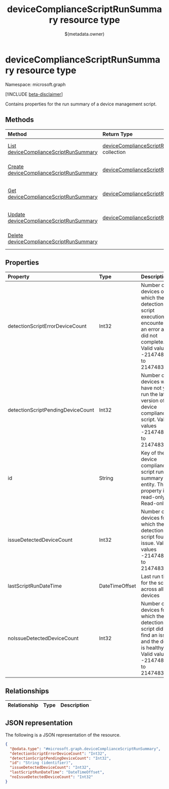 ﻿---
title: "deviceComplianceScriptRunSummary resource type"
description: "Contains properties for the run summary of a device management script."
localization_priority: Normal
author: "$(metadata.owner)"
ms.prod: "microsoft-identity-platform"
doc_type: "resourcePageType"
---

# deviceComplianceScriptRunSummary resource type

Namespace: microsoft.graph

[!INCLUDE [beta-disclaimer](../../includes/beta-disclaimer.md)]

Contains properties for the run summary of a device management script.

## Methods

| Method                                                                                              | Return Type                                                                               | Description                                                                     |
| :-------------------------------------------------------------------------------------------------- | :---------------------------------------------------------------------------------------- | :------------------------------------------------------------------------------ |
| [List deviceComplianceScriptRunSummary](../api/intune-devicecompliancescriptrunsummary-list.md)     | [deviceComplianceScriptRunSummary](intune-deviceComplianceScriptRunSummary.md) collection | List properties and relationships of a deviceComplianceScriptRunSummary object. |
| [Create deviceComplianceScriptRunSummary](../api/intune-devicecompliancescriptrunsummary-create.md) | [deviceComplianceScriptRunSummary](intune-deviceComplianceScriptRunSummary.md)            | Create a new deviceComplianceScriptRunSummary object.                           |
| [Get deviceComplianceScriptRunSummary](../api/intune-devicecompliancescriptrunsummary-get.md)       | [deviceComplianceScriptRunSummary](intune-deviceComplianceScriptRunSummary.md)            | Read properties and relationships of a deviceComplianceScriptRunSummary object. |
| [Update deviceComplianceScriptRunSummary](../api/intune-devicecompliancescriptrunsummary-update.md) | [deviceComplianceScriptRunSummary](intune-deviceComplianceScriptRunSummary.md)            | Update the properties of a deviceComplianceScriptRunSummary object.             |
| [Delete deviceComplianceScriptRunSummary](../api/intune-devicecompliancescriptrunsummary-delete.md) |                                                                                           | Delete a deviceComplianceScriptRunSummary object.                               |

## Properties

| Property                          | Type           | Description                                                                                                                                 |
| :-------------------------------- | :------------- | :------------------------------------------------------------------------------------------------------------------------------------------ |
| detectionScriptErrorDeviceCount   | Int32          | Number of devices on which the detection script execution encountered an error and did not complete. Valid values -2147483648 to 2147483647 |
| detectionScriptPendingDeviceCount | Int32          | Number of devices which have not yet run the latest version of the device compliance script. Valid values -2147483648 to 2147483647         |
| id                                | String         | Key of the device compliance script run summary entity. This property is read-only. Read-only.                                              |
| issueDetectedDeviceCount          | Int32          | Number of devices for which the detection script found an issue. Valid values -2147483648 to 2147483647                                     |
| lastScriptRunDateTime             | DateTimeOffset | Last run time for the script across all devices                                                                                             |
| noIssueDetectedDeviceCount        | Int32          | Number of devices for which the detection script did not find an issue and the device is healthy. Valid values -2147483648 to 2147483647    |

## Relationships

| Relationship | Type | Description |
| :----------- | :--- | :---------- |

## JSON representation

The following is a JSON representation of the resource.

<!-- {
  "blockType": "resource",
  "keyProperty": "id",
  "@odata.type": "microsoft.graph.deviceComplianceScriptRunSummary",
  "baseType": "microsoft.graph.entity",
  "openType": False
}
-->

```json
{
  "@odata.type": "#microsoft.graph.deviceComplianceScriptRunSummary",
  "detectionScriptErrorDeviceCount": "Int32",
  "detectionScriptPendingDeviceCount": "Int32",
  "id": "String (identifier)",
  "issueDetectedDeviceCount": "Int32",
  "lastScriptRunDateTime": "DateTimeOffset",
  "noIssueDetectedDeviceCount": "Int32"
}
```